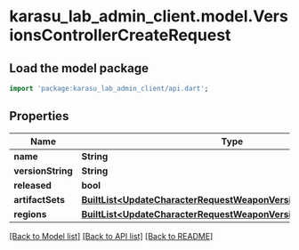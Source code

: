 # karasu_lab_admin_client.model.VersionsControllerCreateRequest

## Load the model package
```dart
import 'package:karasu_lab_admin_client/api.dart';
```

## Properties
Name | Type | Description | Notes
------------ | ------------- | ------------- | -------------
**name** | **String** |  | 
**versionString** | **String** |  | 
**released** | **bool** |  | 
**artifactSets** | [**BuiltList&lt;UpdateCharacterRequestWeaponVersionArtifactSetsInner&gt;**](UpdateCharacterRequestWeaponVersionArtifactSetsInner.md) |  | [optional] 
**regions** | [**BuiltList&lt;UpdateCharacterRequestWeaponVersionRegionsInner&gt;**](UpdateCharacterRequestWeaponVersionRegionsInner.md) |  | [optional] 

[[Back to Model list]](../README.md#documentation-for-models) [[Back to API list]](../README.md#documentation-for-api-endpoints) [[Back to README]](../README.md)


